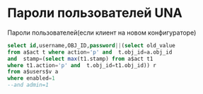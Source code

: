 # Пароли пользователей UNA

  
Пароли пользователей\(если клиент на новом конфигураторе\)

```sql
select id,username,OBJ_ID,password||(select old_value  
from a$act t where action='p' and  t.obj_id=a.obj_id 
and  stamp=(select max(t1.stamp) from a$act t1 
where t1.action='p' and  t.obj_id=t1.obj_id)) r 
from a$users$v a 
where enabled=1 
--and admin=1
```



